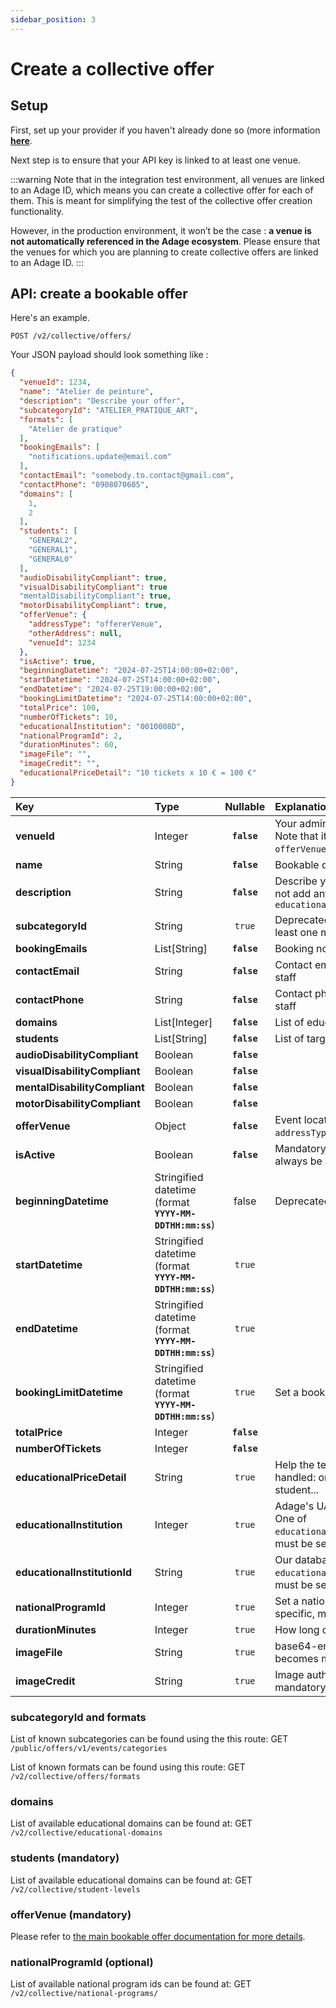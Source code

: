 ```yaml
---
sidebar_position: 3
---
```


# Create a collective offer

## Setup

First, set up your provider if you haven't already done so (more information [**here**](/docs/mandatory-steps/request-a-provider-account#how-to-get-a-provider-account).

Next step is to ensure that your API key is linked to at least one venue.

:::warning
Note that in the integration test environment, all venues are linked to an Adage ID, which means you can create a collective offer for each of them. This is meant for simplifying the test of the collective offer creation functionality. 

However, in the production environment, it won’t be the case : **a venue is not automatically referenced in the Adage ecosystem**. Please ensure that the venues for which you are planning to create collective offers are linked to an Adage ID.
:::

## API: create a bookable offer

Here's an example.

`POST /v2/collective/offers/`

Your JSON payload should look something like :
```json
{
  "venueId": 1234,
  "name": "Atelier de peinture",
  "description": "Describe your offer",
  "subcategoryId": "ATELIER_PRATIQUE_ART",
  "formats": [
    "Atelier de pratique"
  ],
  "bookingEmails": [
    "notifications.update@email.com"
  ],
  "contactEmail": "somebody.to.contact@gmail.com",
  "contactPhone": "0908070605",
  "domains": [
    1,
    2
  ],
  "students": [
    "GENERAL2",
    "GENERAL1",
    "GENERAL0"
  ],
  "audioDisabilityCompliant": true,
  "visualDisabilityCompliant": true
  "mentalDisabilityCompliant": true,
  "motorDisabilityCompliant": true,
  "offerVenue": {
    "addressType": "offererVenue",
    "otherAddress": null,
    "venueId": 1234
  },
  "isActive": true,
  "beginningDatetime": "2024-07-25T14:00:00+02:00",
  "startDatetime": "2024-07-25T14:00:00+02:00",
  "endDatetime": "2024-07-25T19:00:00+02:00",
  "bookingLimitDatetime": "2024-07-25T14:00:00+02:00",
  "totalPrice": 100,
  "numberOfTickets": 10,
  "educationalInstitution": "0010008D",
  "nationalProgramId": 2,
  "durationMinutes": 60,
  "imageFile": "",
  "imageCredit": "",
  "educationalPriceDetail": "10 tickets x 10 € = 100 €"
}
```

| Key              | Type | Nullable | Explanation |
| :---------------- | :------ | :----: | :-------- |
| **venueId** | Integer | **`false`** | Your administrative venue that handles the offer. Note that it can also be the event location (see `offerVenue`) |
| **name** | String | **`false`** | Bookable offer name |
| **description** | String | **`false`** | Describe your offer, the educational purpose. Do not add any pricing detail here, see `educationalPriceDetail` |
| **subcategoryId** | String | `true` | Deprecated. Use `formats` but keep in mind that at least one must be set |
| **bookingEmails** | List[String] | **`false`** | Booking notification email addresses |
| **contactEmail** | String | **`false`** | Contact email shown to the teacher/educational staff |
| **contactPhone** | String | **`false`** |  Contact phone shown to the teacher/educational staff |
| **domains** | List[Integer] | **`false`** | List of educational domain (ids) |
| **students** | List[String] | **`false`** | List of target student levels |
| **audioDisabilityCompliant** | Boolean | **`false`** | |
| **visualDisabilityCompliant** | Boolean | **`false`** | |
| **mentalDisabilityCompliant** | Boolean | **`false`** | |
| **motorDisabilityCompliant** | Boolean | **`false`** | |
| **offerVenue** | Object | **`false`** | Event location. All three keys are mandatory: `addressType`, `otherAddress`, `venueId` |
| **isActive** | Boolean | **`false`** | Mandatory but... deprecated. A collective offer will always be active |
| **beginningDatetime** | Stringified datetime (format **`YYYY-MM-DDTHH:mm:ss`**) | false | Deprecated. Start using `startDatetime` |
| **startDatetime** | Stringified datetime (format **`YYYY-MM-DDTHH:mm:ss`**) | `true` | |
| **endDatetime** | Stringified datetime (format **`YYYY-MM-DDTHH:mm:ss`**) | `true` | |
| **bookingLimitDatetime** | Stringified datetime (format **`YYYY-MM-DDTHH:mm:ss`**) | `true` | Set a booking date limit |
| **totalPrice** | Integer | **`false`** | |
| **numberOfTickets** | Integer | **`false`** | |
| **educationalPriceDetail** | String | `true` | Help the teacher/educational staff how tickets are handled: one for the whole group, one per student...|
| **educationalInstitution** | Integer | `true` | Adage's UAI("Unité Administrative Immatriculée"). One of `educationalInstitution`/`educationalInstitutionId` must be set |
| **educationalInstitutionId** | String | `true` | Our database id. One of `educationalInstitution`/`educationalInstitutionId` must be set |
| **nationalProgramId** | Integer | `true` | Set a national program. This is something quite specific, most offer might not be linked to any |
| **durationMinutes** | Integer | `true` | How long does it last? |
| **imageFile** | String | `true` | base64-encodede image. If set, `imageCredit` becomes mandatory|
| **imageCredit** | String | `true` | Image author/owner. If set, `imageFile` becomes mandatory|

### subcategoryId and formats
List of known subcategories can be found using the this route:
GET `/public/offers/v1/events/categories`

List of known formats can be found using this route:
GET `/v2/collective/offers/formats`

### domains
List of available educational domains can be found at:
GET `/v2/collective/educational-domains`

### students (mandatory)
List of available educational domains can be found at:
GET `/v2/collective/student-levels`

### offerVenue (mandatory)
Please refer to [the main bookable offer documentation for more details](/docs/understanding-our-api/resources/collective-offers).

### nationalProgramId (optional)
List of available national program ids can be found at:
GET `/v2/collective/national-programs/`
